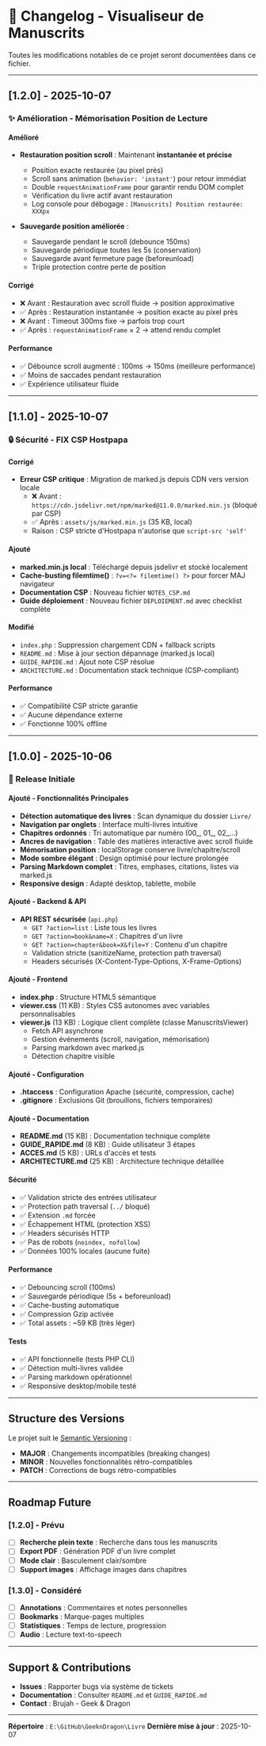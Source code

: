 # 📝 Changelog - Visualiseur de Manuscrits

Toutes les modifications notables de ce projet seront documentées dans ce fichier.

---

## [1.2.0] - 2025-10-07

### ✨ Amélioration - Mémorisation Position de Lecture

#### Amélioré
- **Restauration position scroll** : Maintenant **instantanée et précise**
  - Position exacte restaurée (au pixel près)
  - Scroll sans animation (`behavior: 'instant'`) pour retour immédiat
  - Double `requestAnimationFrame` pour garantir rendu DOM complet
  - Vérification du livre actif avant restauration
  - Log console pour débogage : `[Manuscrits] Position restaurée: XXXpx`

- **Sauvegarde position améliorée** :
  - Sauvegarde pendant le scroll (debounce 150ms)
  - Sauvegarde périodique toutes les 5s (conservation)
  - Sauvegarde avant fermeture page (beforeunload)
  - Triple protection contre perte de position

#### Corrigé
- ❌ Avant : Restauration avec scroll fluide → position approximative
- ✅ Après : Restauration instantanée → position exacte au pixel près
- ❌ Avant : Timeout 300ms fixe → parfois trop court
- ✅ Après : `requestAnimationFrame` × 2 → attend rendu complet

#### Performance
- ✅ Débounce scroll augmenté : 100ms → 150ms (meilleure performance)
- ✅ Moins de saccades pendant restauration
- ✅ Expérience utilisateur fluide

---

## [1.1.0] - 2025-10-07

### 🔒 Sécurité - FIX CSP Hostpapa

#### Corrigé
- **Erreur CSP critique** : Migration de marked.js depuis CDN vers version locale
  - ❌ Avant : `https://cdn.jsdelivr.net/npm/marked@11.0.0/marked.min.js` (bloqué par CSP)
  - ✅ Après : `assets/js/marked.min.js` (35 KB, local)
  - Raison : CSP stricte d'Hostpapa n'autorise que `script-src 'self'`

#### Ajouté
- **marked.min.js local** : Téléchargé depuis jsdelivr et stocké localement
- **Cache-busting filemtime()** : `?v=<?= filemtime() ?>` pour forcer MAJ navigateur
- **Documentation CSP** : Nouveau fichier `NOTES_CSP.md`
- **Guide déploiement** : Nouveau fichier `DEPLOIEMENT.md` avec checklist complète

#### Modifié
- `index.php` : Suppression chargement CDN + fallback scripts
- `README.md` : Mise à jour section dépannage (marked.js local)
- `GUIDE_RAPIDE.md` : Ajout note CSP résolue
- `ARCHITECTURE.md` : Documentation stack technique (CSP-compliant)

#### Performance
- ✅ Compatibilité CSP stricte garantie
- ✅ Aucune dépendance externe
- ✅ Fonctionne 100% offline

---

## [1.0.0] - 2025-10-06

### 🎉 Release Initiale

#### Ajouté - Fonctionnalités Principales

- **Détection automatique des livres** : Scan dynamique du dossier `Livre/`
- **Navigation par onglets** : Interface multi-livres intuitive
- **Chapitres ordonnés** : Tri automatique par numéro (00_, 01_, 02_...)
- **Ancres de navigation** : Table des matières interactive avec scroll fluide
- **Mémorisation position** : localStorage conserve livre/chapitre/scroll
- **Mode sombre élégant** : Design optimisé pour lecture prolongée
- **Parsing Markdown complet** : Titres, emphases, citations, listes via marked.js
- **Responsive design** : Adapté desktop, tablette, mobile

#### Ajouté - Backend & API

- **API REST sécurisée** (`api.php`)
  - `GET ?action=list` : Liste tous les livres
  - `GET ?action=book&name=X` : Chapitres d'un livre
  - `GET ?action=chapter&book=X&file=Y` : Contenu d'un chapitre
  - Validation stricte (sanitizeName, protection path traversal)
  - Headers sécurisés (X-Content-Type-Options, X-Frame-Options)

#### Ajouté - Frontend

- **index.php** : Structure HTML5 sémantique
- **viewer.css** (11 KB) : Styles CSS autonomes avec variables personnalisables
- **viewer.js** (13 KB) : Logique client complète (classe ManuscritsViewer)
  - Fetch API asynchrone
  - Gestion événements (scroll, navigation, mémorisation)
  - Parsing markdown avec marked.js
  - Détection chapitre visible

#### Ajouté - Configuration

- **.htaccess** : Configuration Apache (sécurité, compression, cache)
- **.gitignore** : Exclusions Git (brouillons, fichiers temporaires)

#### Ajouté - Documentation

- **README.md** (15 KB) : Documentation technique complète
- **GUIDE_RAPIDE.md** (8 KB) : Guide utilisateur 3 étapes
- **ACCES.md** (5 KB) : URLs d'accès et tests
- **ARCHITECTURE.md** (25 KB) : Architecture technique détaillée

#### Sécurité

- ✅ Validation stricte des entrées utilisateur
- ✅ Protection path traversal (`../` bloqué)
- ✅ Extension `.md` forcée
- ✅ Échappement HTML (protection XSS)
- ✅ Headers sécurisés HTTP
- ✅ Pas de robots (`noindex, nofollow`)
- ✅ Données 100% locales (aucune fuite)

#### Performance

- ✅ Debouncing scroll (100ms)
- ✅ Sauvegarde périodique (5s + beforeunload)
- ✅ Cache-busting automatique
- ✅ Compression Gzip activée
- ✅ Total assets : ~59 KB (très léger)

#### Tests

- ✅ API fonctionnelle (tests PHP CLI)
- ✅ Détection multi-livres validée
- ✅ Parsing markdown opérationnel
- ✅ Responsive desktop/mobile testé

---

## Structure des Versions

Le projet suit le [Semantic Versioning](https://semver.org/) :

- **MAJOR** : Changements incompatibles (breaking changes)
- **MINOR** : Nouvelles fonctionnalités rétro-compatibles
- **PATCH** : Corrections de bugs rétro-compatibles

---

## Roadmap Future

### [1.2.0] - Prévu

- [ ] **Recherche plein texte** : Recherche dans tous les manuscrits
- [ ] **Export PDF** : Génération PDF d'un livre complet
- [ ] **Mode clair** : Basculement clair/sombre
- [ ] **Support images** : Affichage images dans chapitres

### [1.3.0] - Considéré

- [ ] **Annotations** : Commentaires et notes personnelles
- [ ] **Bookmarks** : Marque-pages multiples
- [ ] **Statistiques** : Temps de lecture, progression
- [ ] **Audio** : Lecture text-to-speech

---

## Support & Contributions

- **Issues** : Rapporter bugs via système de tickets
- **Documentation** : Consulter `README.md` et `GUIDE_RAPIDE.md`
- **Contact** : Brujah - Geek & Dragon

---

**Répertoire** : `E:\GitHub\GeeknDragon\Livre`
**Dernière mise à jour** : 2025-10-07
